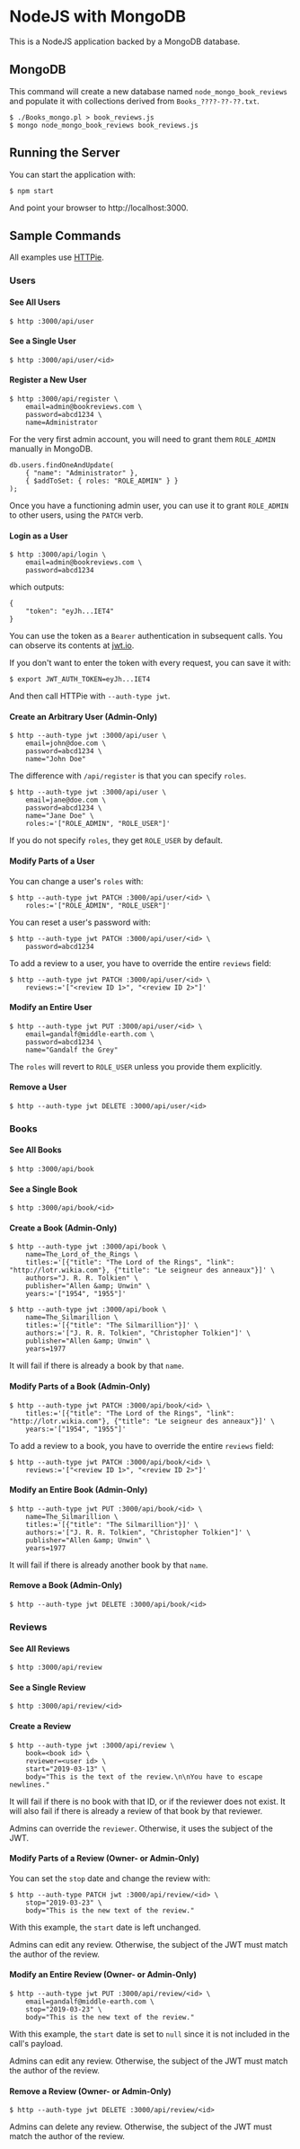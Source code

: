 # NodeJS with MongoDB

This is a NodeJS application backed by a MongoDB database.

## MongoDB

This command will create a new database named `node_mongo_book_reviews` and
populate it with collections derived from `Books_????-??-??.txt`.

    $ ./Books_mongo.pl > book_reviews.js
    $ mongo node_mongo_book_reviews book_reviews.js

## Running the Server

You can start the application with:

    $ npm start

And point your browser to http://localhost:3000.

## Sample Commands

All examples use [HTTPie](https://httpie.org/).

### Users

#### See All Users

    $ http :3000/api/user

#### See a Single User

    $ http :3000/api/user/<id>

#### Register a New User

    $ http :3000/api/register \
        email=admin@bookreviews.com \
        password=abcd1234 \
        name=Administrator

For the very first admin account, you will need to grant them `ROLE_ADMIN`
manually in MongoDB.

    db.users.findOneAndUpdate(
        { "name": "Administrator" },
        { $addToSet: { roles: "ROLE_ADMIN" } }
    );

Once you have a functioning admin user, you can use it to grant `ROLE_ADMIN` to
other users, using the `PATCH` verb.

#### Login as a User

    $ http :3000/api/login \
        email=admin@bookreviews.com \
        password=abcd1234

which outputs:

    {
        "token": "eyJh...IET4"
    }

You can use the token as a `Bearer` authentication in subsequent calls.  You can
observe its contents at [jwt.io](https://jwt.io/).

If you don't want to enter the token with every request, you can save it with:

    $ export JWT_AUTH_TOKEN=eyJh...IET4

And then call HTTPie with `--auth-type jwt`.

#### Create an Arbitrary User (Admin-Only)

    $ http --auth-type jwt :3000/api/user \
        email=john@doe.com \
        password=abcd1234 \
        name="John Doe"

The difference with `/api/register` is that you can specify `roles`.

    $ http --auth-type jwt :3000/api/user \
        email=jane@doe.com \
        password=abcd1234 \
        name="Jane Doe" \
        roles:='["ROLE_ADMIN", "ROLE_USER"]'

If you do not specify `roles`, they get `ROLE_USER` by default.

#### Modify Parts of a User

You can change a user's `roles` with:

    $ http --auth-type jwt PATCH :3000/api/user/<id> \
        roles:='["ROLE_ADMIN", "ROLE_USER"]'

You can reset a user's password with:

    $ http --auth-type jwt PATCH :3000/api/user/<id> \
        password=abcd1234

To add a review to a user, you have to override the entire `reviews` field:

    $ http --auth-type jwt PATCH :3000/api/user/<id> \
        reviews:='["<review ID 1>", "<review ID 2>"]'

#### Modify an Entire User

    $ http --auth-type jwt PUT :3000/api/user/<id> \
        email=gandalf@middle-earth.com \
        password=abcd1234 \
        name="Gandalf the Grey"

The `roles` will revert to `ROLE_USER` unless you provide them explicitly.

#### Remove a User

    $ http --auth-type jwt DELETE :3000/api/user/<id>

### Books

#### See All Books

    $ http :3000/api/book

#### See a Single Book

    $ http :3000/api/book/<id>

#### Create a Book (Admin-Only)

    $ http --auth-type jwt :3000/api/book \
        name=The_Lord_of_the_Rings \
        titles:='[{"title": "The Lord of the Rings", "link": "http://lotr.wikia.com"}, {"title": "Le seigneur des anneaux"}]' \
        authors="J. R. R. Tolkien" \
        publisher="Allen &amp; Unwin" \
        years:='["1954", "1955"]'

    $ http --auth-type jwt :3000/api/book \
        name=The_Silmarillion \
        titles:='[{"title": "The Silmarillion"}]' \
        authors:='["J. R. R. Tolkien", "Christopher Tolkien"]' \
        publisher="Allen &amp; Unwin" \
        years=1977

It will fail if there is already a book by that `name`.

#### Modify Parts of a Book (Admin-Only)

    $ http --auth-type jwt PATCH :3000/api/book/<id> \
        titles:='[{"title": "The Lord of the Rings", "link": "http://lotr.wikia.com"}, {"title": "Le seigneur des anneaux"}]' \
        years:='["1954", "1955"]'

To add a review to a book, you have to override the entire `reviews` field:

    $ http --auth-type jwt PATCH :3000/api/book/<id> \
        reviews:='["<review ID 1>", "<review ID 2>"]'

#### Modify an Entire Book (Admin-Only)

    $ http --auth-type jwt PUT :3000/api/book/<id> \
        name=The_Silmarillion \
        titles:='[{"title": "The Silmarillion"}]' \
        authors:='["J. R. R. Tolkien", "Christopher Tolkien"]' \
        publisher="Allen &amp; Unwin" \
        years=1977

It will fail if there is already another book by that `name`.

#### Remove a Book (Admin-Only)

    $ http --auth-type jwt DELETE :3000/api/book/<id>

### Reviews

#### See All Reviews

    $ http :3000/api/review

#### See a Single Review

    $ http :3000/api/review/<id>

#### Create a Review

    $ http --auth-type jwt :3000/api/review \
        book=<book id> \
        reviewer=<user id> \
        start="2019-03-13" \
        body="This is the text of the review.\n\nYou have to escape newlines."

It will fail if there is no book with that ID, or if the reviewer does not
exist.  It will also fail if there is already a review of that book by that
reviewer.

Admins can override the `reviewer`.  Otherwise, it uses the subject of the JWT.

#### Modify Parts of a Review (Owner- or Admin-Only)

You can set the `stop` date and change the review with:

    $ http --auth-type PATCH jwt :3000/api/review/<id> \
        stop="2019-03-23" \
        body="This is the new text of the review."

With this example, the `start` date is left unchanged.

Admins can edit any review.  Otherwise, the subject of the JWT must match the
author of the review.

#### Modify an Entire Review (Owner- or Admin-Only)

    $ http --auth-type jwt PUT :3000/api/review/<id> \
        email=gandalf@middle-earth.com \
        stop="2019-03-23" \
        body="This is the new text of the review."

With this example, the `start` date is set to `null` since it is not included in
the call's payload.

Admins can edit any review.  Otherwise, the subject of the JWT must match the
author of the review.

#### Remove a Review (Owner- or Admin-Only)

    $ http --auth-type jwt DELETE :3000/api/review/<id>

Admins can delete any review.  Otherwise, the subject of the JWT must match the
author of the review.
